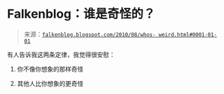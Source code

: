 <!--yml

分类：未分类

日期：2024 年 05 月 12 日 21:23:00

-->

# Falkenblog：谁是奇怪的？

> 来源：[`falkenblog.blogspot.com/2010/08/whos- weird.html#0001-01-01`](http://falkenblog.blogspot.com/2010/08/whos-weird.html#0001-01-01)

有人告诉我这两条定律，我觉得很安慰：

1) 你不像你想象的那样奇怪

2) 其他人比你想象的更奇怪
